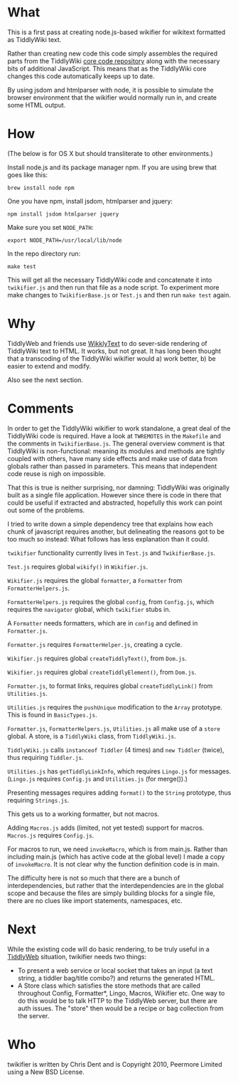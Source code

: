 # What

This is a first pass at creating node.js-based wikifier for wikitext
formatted as TiddlyWiki text.

Rather than creating new code this code simply assembles the required
parts from the TiddlyWiki
[core code repository](http://svn.tiddlywiki.org/Trunk/core/js/) along
with the necessary bits of additional JavaScript. This means that as
the TiddlyWiki core changes this code automatically keeps up to date.

By using jsdom and htmlparser with node, it is possible to simulate the
browser environment that the wikifier would normally run in, and create
some HTML output.

# How

(The below is for OS X but should transliterate to other environments.)

Install node.js and its package manager npm. If you are using brew that
goes like this:

    brew install node npm

One you have npm, install jsdom, htmlparser and jquery:

    npm install jsdom htmlparser jquery

Make sure you set `NODE_PATH`:

    export NODE_PATH=/usr/local/lib/node

In the repo directory run:

    make test

This will get all the necessary TiddlyWiki code and concatenate it into
`twikifier.js` and then run that file as a node script. To experiment more
make changes to `TwikifierBase.js` or `Test.js` and then run `make test` again.

# Why

TiddlyWeb and friends use [WikklyText](http://wikklytext.com/) to do sever-side
rendering of TiddlyWiki text to HTML. It works, but not great. It has long been
thought that a transcoding of the TiddlyWiki wikifier would a) work better,
b) be easier to extend and modify.

Also see the next section.

# Comments

In order to get the TiddlyWiki wikifier to work standalone, a great deal
of the TiddlyWiki code is required. Have a look at `TWREMOTES` in the
`Makefile` and the comments in `TwikifierBase.js`. The general overview
comment is that TiddlyWiki is non-functional: meaning its modules and methods
are tightly coupled with others, have many side effects and make use of 
data from globals rather than passed in parameters. This means that independent
code reuse is nigh on impossible.

That this is true is neither surprising, nor damning: TiddlyWiki was originally
built as a single file application. However since there is code in
there that could be useful if extracted and abstracted, hopefully this work
can point out some of the problems.

I tried to write down a simple dependency tree that explains how each
chunk of javascript requires another, but delineating the reasons got to be
too much so instead: What follows has less explanation than it could.

`twikifier` functionality currently lives in `Test.js` and `TwikifierBase.js`.

`Test.js` requires global `wikify()` in `Wikifier.js`.

`Wikifier.js` requires the global `formatter`, a `Formatter` from `FormatterHelpers.js`.

`FormatterHelpers.js` requires the global `config`, from `Config.js`, which requires the `navigator` global, which `twikifier` stubs in.

A `Formatter` needs formatters, which are in `config` and defined in `Formatter.js`.

`Formatter.js` requires `FormatterHelper.js`, creating a cycle.

`Wikifier.js` requires global `createTiddlyText()`, from `Dom.js`.

`Wikifier.js` requires global `createTiddlyElement()`, from `Dom.js`.

`Formatter.js`, to format links, requires global `createTiddlyLink()` from `Utilities.js`.

`Utilities.js` requires the `pushUnique` modification to the `Array` prototype. This is found in `BasicTypes.js`.

`Formatter.js`, `FormatterHelpers.js`, `Utilities.js` all make use of a `store` global. A store, is a `TiddlyWiki` class, from `TiddlyWiki.js`.

`TiddlyWiki.js` calls `instanceof Tiddler` (4 times) and `new Tiddler` (twice), thus requiring `Tiddler.js`.

`Utilities.js` has `getTiddlyLinkInfo`, which requires `Lingo.js` for messages.
(`Lingo.js` requires `Config.js` and `Utilities.js` (for merge()).)

Presenting messages requires adding `format()` to the `String` prototype, thus requiring `Strings.js`.

This gets us to a working formatter, but not macros.

Adding `Macros.js` adds (limited, not yet tested) support for macros. `Macros.js` requires `Config.js`.

For macros to run, we need `invokeMacro`, which is from main.js. Rather
than including main.js (which has active code at the global level) I
made a copy of `invokeMacro`. It is not clear why the function definition
code is in main.

The difficulty here is not so much that there are a bunch of interdependencies,
but rather that the interdependencies are in the global scope and because
the files are simply building blocks for a single file, there are no clues
like import statements, namespaces, etc.

# Next

While the existing code will do basic rendering, to be truly useful
in a [TiddlyWeb](http://tiddlyweb.com/) situation, twikifier
needs two things:

* To present a web service or local socket that takes an input (a text
  string, a tiddler bag/title combo?) and returns the generated HTML.
* A Store class which satisfies the store methods that are called
  throughout Config, Formatter*, Lingo, Macros, Wikifier etc. One way 
  to do this would be to talk HTTP to the TiddlyWeb server, but there
  are auth issues. The "store" then would be a recipe or bag collection
  from the server.

# Who

twikifier is written by Chris Dent and is Copyright 2010, Peermore Limited
using a New BSD License.
